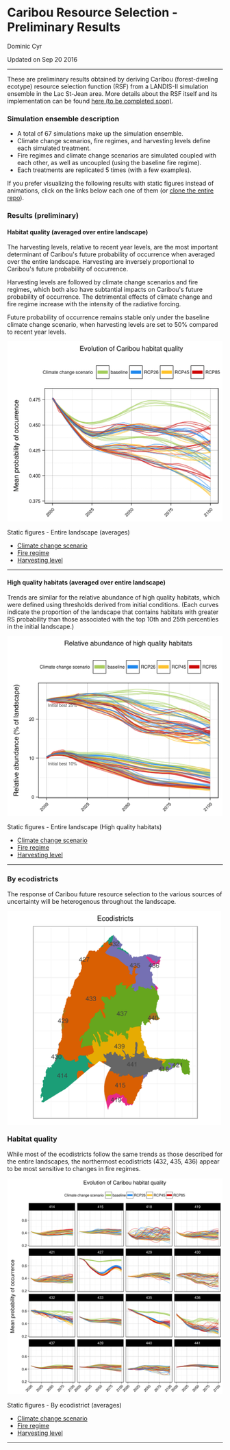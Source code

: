 # Caribou Resource Selection - Preliminary Results
Dominic Cyr  

Updated on Sep 20 2016

-------

These are preliminary results obtained by deriving Caribou (forest-dweling ecotype) resource selection function (RSF) from a LANDIS-II simulation ensemble in the Lac St-Jean area. More details about the RSF itself and its implementation can be found [here (to be completed soon)][1].


### Simulation ensemble description

* A total of 67 simulations make up the simulation ensemble.  
* Climate change scenarios, fire regimes, and harvesting levels define each simulated treatment.  
* Fire regimes and climate change scenarios are simulated coupled with each other, as well as uncoupled (using the baseline fire regime).
* Each treatments are replicated 5 times (with a few examples). 

If you prefer visualizing the following results with static figures instead of animations, click on the links below each one of them (or [clone the entire repo][2]).


### Results (preliminary)

#### Habitat quality (averaged over entire landscape)

The harvesting levels, relative to recent year levels, are the most important determinant of Caribou's future probability of occurrence when averaged over the entire landscape. Harvesting are inversely proportional to Caribou's future probability of occurrence.

Harvesting levels are followed by climate change scenarios and fire regimes, which both also have subtantial impacts on Caribou's future probability of occurrence. The detrimental effects of climate change and fire regime increase with the intensity of the radiative forcing.

Future probability of occurrence remains stable only under the baseline climate change scenario, when harvesting levels are set to 50% compared to recent year levels.

![](figures/caribouRS_mean_total_anim.gif)

Static figures - Entire landscape (averages)  

* [Climate change scenario][3]  
* [Fire regime][4]  
* [Harvesting level][5]  

-------

#### High quality habitats (averaged over entire landscape)

Trends are similar for the relative abundance of high quality habitats, which were defined using thresholds derived from initial conditions. (Each curves indicate the proportion of the landscape that contains habitats with greater RS probability than those associated with the top 10th and 25th percentiles in the initial landscape.)

![](figures/caribouRS_HQH_total_anim.gif)

Static figures - Entire landscape (High quality habitats)  

* [Climate change scenario][6]  
* [Fire regime][7]  
* [Harvesting level][8]  


-------

### By ecodistricts

The response of Caribou future resource selection to the various sources of uncertainty will be heterogenous throughout the landscape.

<img src="figures/ecodistricts.png" alt="Drawing" align="middle" style="width: 500px;">

### Habitat quality  

While most of the ecodistricts follow the same trends as those described for the entire landscapes, the northermost ecodistricts (432, 435, 436) appear to be most sensitive to changes in fire regimes.

![](figures/caribouRS_mean_ecodistrict_anim.gif)

Static figures - By ecodistrict (averages)  

* [Climate change scenario][9]  
* [Fire regime][10]  
* [Harvesting level][11]  

-------

[1]: https://github.com/dcyr/caribouRSF
[2]: https://github.com/dcyr/caribouRSF/archive/master.zip
[3]: https://raw.githubusercontent.com/dcyr/caribouRSF/master/figures/caribouRS_mean_total_scenario.png
[4]: https://raw.githubusercontent.com/dcyr/caribouRSF/master/figures/caribouRS_mean_total_fire.png
[5]: https://raw.githubusercontent.com/dcyr/caribouRSF/master/figures/caribouRS_mean_total_harvest.png
[6]: https://raw.githubusercontent.com/dcyr/caribouRSF/master/figures/caribouRS_HQH_total_scenario.png
[7]: https://raw.githubusercontent.com/dcyr/caribouRSF/master/figures/caribouRS_HQH_total_fire.png
[8]: https://raw.githubusercontent.com/dcyr/caribouRSF/master/figures/caribouRS_HQH_total_harvest.png
[9]: https://raw.githubusercontent.com/dcyr/caribouRSF/master/figures/caribouRS_mean_ecodistrict_scenario.png
[10]: https://raw.githubusercontent.com/dcyr/caribouRSF/master/figures/caribouRS_mean_ecodistrict_fire.png
[11]: https://raw.githubusercontent.com/dcyr/caribouRSF/master/figures/caribouRS_mean_ecodistrict_harvest.png
